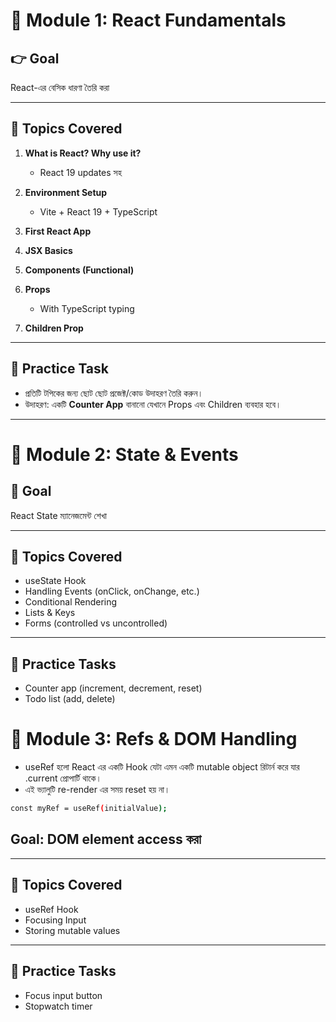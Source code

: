 # 📌 Module 1: React Fundamentals

## 👉 Goal  
React-এর বেসিক ধারণা তৈরি করা  

---

## 📖 Topics Covered  

1. **What is React? Why use it?**  
   - React 19 updates সহ  

2. **Environment Setup**  
   - Vite + React 19 + TypeScript  

3. **First React App**  

4. **JSX Basics**  

5. **Components (Functional)**  

6. **Props**  
   - With TypeScript typing  

7. **Children Prop**  

---

## 📝 Practice Task  
- প্রতিটি টপিকের জন্য ছোট ছোট প্রজেক্ট/কোড উদাহরণ তৈরি করুন।  
- উদাহরণ: একটি **Counter App** বানানো যেখানে Props এবং Children ব্যবহার হবে।  

---

# 📌 Module 2: State & Events

## 🎯 Goal
React State ম্যানেজমেন্ট শেখা

---

## 🔹 Topics Covered
- useState Hook
- Handling Events (onClick, onChange, etc.)
- Conditional Rendering
- Lists & Keys
- Forms (controlled vs uncontrolled)

---

## 📝 Practice Tasks
- Counter app (increment, decrement, reset)
- Todo list (add, delete)



# 📌 Module 3: Refs & DOM Handling

   - useRef হলো React এর একটি Hook যেটা এমন একটি mutable object রিটার্ন করে যার .current প্রোপার্টি থাকে।
   - এই ভ্যালুটি re-render এর সময় reset হয় না।

   ```bash 
   const myRef = useRef(initialValue);
   ```


## Goal: DOM element access করা

---

## 🔹 Topics Covered
- useRef Hook
- Focusing Input
- Storing mutable values 

---

## 📝 Practice Tasks
- Focus input button
- Stopwatch timer

